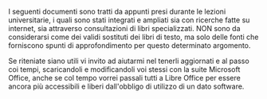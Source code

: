 I seguenti documenti sono tratti da appunti presi durante le lezioni universitarie, i quali sono stati integrati e ampliati sia con ricerche fatte su internet, sia attraverso consultazioni di libri specializzati. NON sono da considerarsi come dei validi sostituti dei libri di testo, ma solo delle fonti che forniscono spunti di approfondimento per questo determinato argomento.

Se riteniate siano utili vi invito ad aiutarmi nel tenerli aggiornati e al passo coi tempi, scaricandoli e modificandoli voi stessi con la suite Microsoft Office, anche se col tempo vorrei passali tutti a Libre Office per essere ancora più accessibili e liberi dall'obbligo di utilizzo di un dato software.
